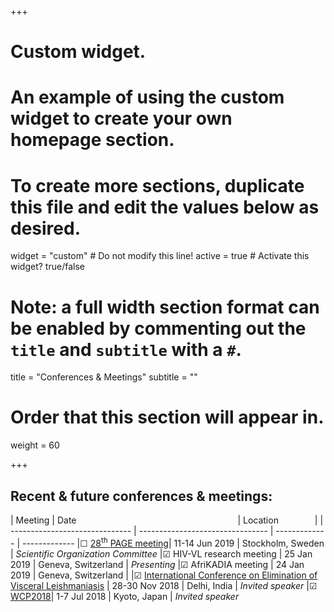 +++
# Custom widget.
# An example of using the custom widget to create your own homepage section.
# To create more sections, duplicate this file and edit the values below as desired.
widget = "custom"  # Do not modify this line!
active = true  # Activate this widget? true/false

# Note: a full width section format can be enabled by commenting out the `title` and `subtitle` with a `#`.
title = "Conferences & Meetings"
subtitle = ""

# Order that this section will appear in.
weight = 60

+++

Recent & future conferences & meetings:
------------------------------------------

| Meeting                        | Date <img width=250/>             | Location <img width=50/>        | 
| ------------------------------ | -------------------------------- | ------------- | -------------
|&#9744; [28<sup>th</sup> PAGE meeting](https://www.page-meeting.org/)| 11-14 Jun 2019 | Stockholm, Sweden | *Scientific Organization Committee*
|&#9745; HIV-VL research meeting | 25 Jan 2019 | Geneva, Switzerland | *Presenting*
|&#9745; AfriKADIA meeting | 24 Jan 2019 | Geneva, Switzerland |
|&#9745; [International Conference on Elimination of Visceral Leishmaniasis](https://www.dndi.org/2018/media-centre/events/iec-vl-conference/) | 28-30 Nov 2018 | Delhi, India | *Invited speaker*
|&#9745; [WCP2018](http://www.wcp2018.org/)| 1-7 Jul 2018 | Kyoto, Japan | *Invited speaker*

